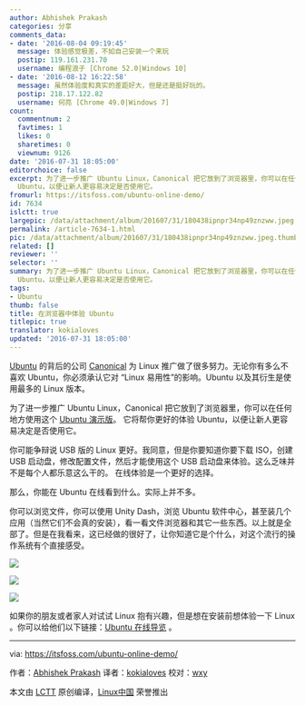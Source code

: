 ```yaml
---
author: Abhishek Prakash
categories: 分享
comments_data:
- date: '2016-08-04 09:19:45'
  message: 体验感觉极差，不如自己安装一个来玩
  postip: 119.161.231.70
  username: 编程浪子 [Chrome 52.0|Windows 10]
- date: '2016-08-12 16:22:58'
  message: 虽然体验度和真实的差距好大，但是还是挺好玩的。
  postip: 218.17.122.82
  username: 何亮 [Chrome 49.0|Windows 7]
count:
  commentnum: 2
  favtimes: 1
  likes: 0
  sharetimes: 0
  viewnum: 9126
date: '2016-07-31 18:05:00'
editorchoice: false
excerpt: 为了进一步推广 Ubuntu Linux，Canonical 把它放到了浏览器里，你可以在任何地方使用这个 Ubuntu 演示版。 它将帮你更好的体验
  Ubuntu，以便让新人更容易决定是否使用它。
fromurl: https://itsfoss.com/ubuntu-online-demo/
id: 7634
islctt: true
largepic: /data/attachment/album/201607/31/180438ipnpr34np49znzww.jpeg
permalink: /article-7634-1.html
pic: /data/attachment/album/201607/31/180438ipnpr34np49znzww.jpeg.thumb.jpg
related: []
reviewer: ''
selector: ''
summary: 为了进一步推广 Ubuntu Linux，Canonical 把它放到了浏览器里，你可以在任何地方使用这个 Ubuntu 演示版。 它将帮你更好的体验
  Ubuntu，以便让新人更容易决定是否使用它。
tags:
- Ubuntu
thumb: false
title: 在浏览器中体验 Ubuntu
titlepic: true
translator: kokialoves
updated: '2016-07-31 18:05:00'
---
```


[Ubuntu](http://www.ubuntu.com/) 的背后的公司 [Canonical](http://www.canonical.com/) 为 Linux 推广做了很多努力。无论你有多么不喜欢 Ubuntu，你必须承认它对 “Linux 易用性”的影响。Ubuntu 以及其衍生是使用最多的 Linux 版本。


为了进一步推广 Ubuntu Linux，Canonical 把它放到了浏览器里，你可以在任何地方使用这个 [Ubuntu 演示版](http://tour.ubuntu.com/en/)。 它将帮你更好的体验 Ubuntu，以便让新人更容易决定是否使用它。


你可能争辩说 USB 版的 Linux 更好。我同意，但是你要知道你要下载 ISO，创建 USB 启动盘，修改配置文件，然后才能使用这个 USB 启动盘来体验。这么乏味并不是每个人都乐意这么干的。 在线体验是一个更好的选择。


那么，你能在 Ubuntu 在线看到什么。实际上并不多。


你可以浏览文件，你可以使用 Unity Dash，浏览 Ubuntu 软件中心，甚至装几个应用（当然它们不会真的安装），看一看文件浏览器和其它一些东西。以上就是全部了。但是在我看来，这已经做的很好了，让你知道它是个什么，对这个流行的操作系统有个直接感受。


![](/data/attachment/album/201607/31/180438ipnpr34np49znzww.jpeg)


 


![](/data/attachment/album/201607/31/180451sz8m6d2jb8kb0z1t.jpeg)


 


![](/data/attachment/album/201607/31/180501x1zornezemnnqrte.jpeg)


如果你的朋友或者家人对试试 Linux 抱有兴趣，但是想在安装前想体验一下 Linux 。你可以给他们以下链接：[Ubuntu 在线导览](http://tour.ubuntu.com/en/) 。




---


via: <https://itsfoss.com/ubuntu-online-demo/>


作者：[Abhishek Prakash](https://itsfoss.com/author/abhishek/) 译者：[kokialoves](https://github.com/kokialoves) 校对：[wxy](https://github.com/wxy)


本文由 [LCTT](https://github.com/LCTT/TranslateProject) 原创编译，[Linux中国](https://linux.cn/) 荣誉推出